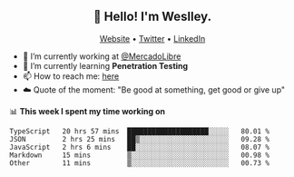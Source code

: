 <h2 align="center">👋 Hello! I'm Weslley.</h2>
<p align="center">
  <a href="http://weslleyneri.com.br">Website</a> •
  <a href="https://twitter.com/Weslley_Neri">Twitter</a> •
  <a href="https://www.linkedin.com/in/weslley-neri-3658908b">LinkedIn</a>
</p>


- 🔭 I’m currently working at [@MercadoLibre](https://github.com/mercadolibre)
- 🌱 I’m currently learning **Penetration Testing**
- 📫 How to reach me: [here](mailto:weslley39@gmail.com)
- ☁️ Quote of the moment: "Be good at something, get good or give up"

📊 **This week I spent my time working on**
<!--START_SECTION:waka-->
```text
TypeScript   20 hrs 57 mins  ████████████████████░░░░░   80.01 % 
JSON         2 hrs 25 mins   ██▒░░░░░░░░░░░░░░░░░░░░░░   09.28 % 
JavaScript   2 hrs 6 mins    ██░░░░░░░░░░░░░░░░░░░░░░░   08.07 % 
Markdown     15 mins         ▒░░░░░░░░░░░░░░░░░░░░░░░░   00.98 % 
Other        11 mins         ▒░░░░░░░░░░░░░░░░░░░░░░░░   00.73 % 
```
<!--END_SECTION:waka-->

<!-- Inspired by https://github.com/gruselhaus/gruselhaus -->